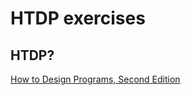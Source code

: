 # HTDP exercises

## HTDP?
[How to Design Programs, Second Edition](http://www.ccs.neu.edu/home/matthias/HtDP2e/index.html)
